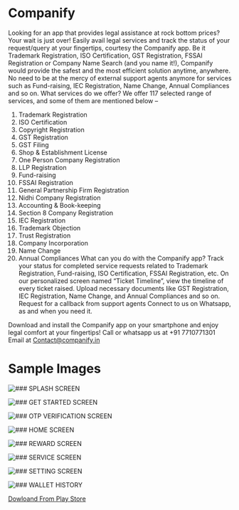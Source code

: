 # Companify
Looking for an app that provides legal assistance at rock bottom prices?
Your wait is just over! Easily avail legal services and track the status of your request/query at your fingertips, courtesy the Companify app. Be it Trademark Registration, ISO Certification, GST Registration, FSSAI Registration or Company Name Search (and you name it!), Companify would provide the safest and the most efficient solution anytime, anywhere. No need to be at the mercy of external support agents anymore for services such as Fund-raising, IEC Registration, Name Change, Annual Compliances and so on.
What services do we offer?
We offer 117 selected range of services, and some of them are mentioned below –
1. Trademark Registration
2. ISO Certification
3. Copyright Registration
4. GST Registration
5. GST Filing
6. Shop & Establishment License
7. One Person Company Registration
8. LLP Registration
9. Fund-raising
10. FSSAI Registration
11. General Partnership Firm Registration
12. Nidhi Company Registration
13. Accounting & Book-keeping
14. Section 8 Company Registration
15. IEC Registration
16. Trademark Objection
17. Trust Registration
18. Company Incorporation
19. Name Change
20. Annual Compliances
What can you do with the Companify app?
Track your status for completed service requests related to Trademark Registration, Fund-raising, ISO Certification, FSSAI Registration, etc.
On our personalized screen named “Ticket Timeline”, view the timeline of every ticket raised.
Upload necessary documents like GST Registration, IEC Registration, Name Change, and Annual Compliances and so on.
Request for a callback from support agents
Connect to us on Whatsapp, as and when you need it.

Download and install the Companify app on your smartphone and enjoy legal comfort at your fingertips!
Call or whatsapp us at +91 7710771301 Email at Contact@companify.in

# Sample Images
![### SPLASH SCREEN](https://play-lh.googleusercontent.com/psbks78uNkh6-vAj1NlIEoOEFwB5j344tTwY9L5SHXpwJ-iYR18evMROrX1w1rqMug=w1536-h754-rw)

![### GET STARTED SCREEN](https://play-lh.googleusercontent.com/vElntpMox4IvtkGyFq1QlxXhSewL4xg18CoEdM2KSoYBNy1TaYJ4C-A53HjiKS7yZ7M=w1536-h754-rw)

![### OTP VERIFICATION SCREEN](https://play-lh.googleusercontent.com/bnLNTLyXO8oYbSsToc-QoQPe17ws4Mx_BzQlGCnX-vjI7C0mvCX4FH45l2D71G7_RVY=w1536-h754-rw)

![### HOME SCREEN](https://play-lh.googleusercontent.com/lJ--tBbFo3chXoSPehV5pnmB_xXBSXbzqO-i4n4DXLKRjjVYKiX75qnNnTk2DEyx9Jg=w1536-h754-rw)

![### REWARD SCREEN](https://play-lh.googleusercontent.com/vyX1EEAdWlW4V-ycKPSrH5Ycpslmbipx8y3-vwZy_l42WUCoz7xzji4sBll9ugcfZg=w1536-h754-rw)

![### SERVICE SCREEN](https://play-lh.googleusercontent.com/TNKtAlaB3nYbZiHNtoRWl3nHVH1Zri1l7o0a5664BEYjw992KQidZsXvdMqoEKDkL1g=w1536-h754-rw)

![### SETTING SCREEN](https://play-lh.googleusercontent.com/ZEoZYRnAGCbIsKfCfbdt5VAOeLCRsLoqcyQKn8bmEaGJzVxIxupqvc3j-qMAHMWapRzT=w1536-h754-rw)

![### WALLET HISTORY](https://play-lh.googleusercontent.com/B4n_NljGKyj_GGawBo0KD7QPxXD3fEXt64Dz22UVdxgN1VQkA9aK7c0Ynkh7XNMogJXS=w1536-h754-rw)


[Dowloand From Play Store](https://play.google.com/store/apps/details?id=in.bizeneed)
